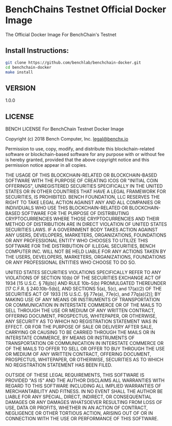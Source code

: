 # BenchChains Testnet Official Docker Image
The Official Docker Image For BenchChain's Testnet


## Install Instructions:
```sh
git clone https://github.com/benchlab/benchchain-docker.git
cd benchchain-docker
make install
```

## VERSION
1.0.0

## LICENSE
BENCH LICENSE
For BenchChain Testnet Docker Image

Copyright (c) 2018 Bench Computer, Inc. <legal@benchx.io>

Permission to use, copy, modify, and distribute this blockchain-related
software or blockchain-based software for any purpose with or without 
fee is hereby granted, provided that the above copyright notice and this 
permission notice appear in all copies.

THE USAGE OF THIS BLOCKCHAIN-RELATED OR BLOCKCHAIN-BASED SOFTWARE WITH THE
PURPOSE OF CREATING ICOS OR "INITIAL COIN OFFERINGS", UNREGISTERED SECURITIES 
SPECIFICALLY IN THE UNITED STATES OR IN OTHER COUNTRIES THAT HAVE A LEGAL 
FRAMEWORK FOR SECURITIES, IS PROHIBITED. BENCH FOUNDATION, LLC RESERVES THE 
RIGHT TO TAKE LEGAL ACTION AGAINST ANY AND ALL COMPANIES OR INDIVIDUALS WHO
USE THIS BLOCKCHAIN-RELATED OR BLOCKCHAIN-BASED SOFTWARE FOR THE PURPOSE OF 
DISTRIBUTING CRYPTOCURRENCIES WHERE THOSE CRYPTOCURRENCIES AND THEIR METHOD
OF DISTRIBUTION ARE IN DIRECT VIOLATION OF UNITED STATES SECURITIES LAWS. 
IF A GOVERNMENT BODY TAKES ACTION AGAINST ANY USERS, DEVELOPERS, MARKETERS,
ORGANIZATIONS, FOUNDATIONS OR ANY PROFESSIONAL ENTITY WHO CHOOSES TO UTILIZE
THIS SOFTWARE FOR THE DISTRIBUTION OF ILLEGAL SECURITIES, BENCH COMPUTER INC.
WILL NOT BE HELD LIABLE FOR ANY ACTIONS TAKEN BY THE USERS, DEVELOPERS, MARKETERS,
ORGANIZATIONS, FOUNDATIONS OR ANY PROFESSIONAL ENTITIES WHO CHOOSE TO DO SO.

UNITED STATES SECURITIES VIOLATIONS SPECIFICALLY REFER TO ANY VIOLATIONS OF
SECTION 10(b) OF THE SECURITIES EXCHANGE ACT OF 1934 [15 U.S.C. § 78j(b)] AND
RULE 10b-5(b) PROMULGATED THEREUNDER [17 C.F.R. § 240.10b-5(b)], AND
SECTIONS 5(a), 5(c), and 17(a)(2) OF THE SECURITIES ACT OF 1933 [15 U.S.C.
§§ 77e(a), 77e(c), and 77q(a)(2)]; BY MAKING USE OF ANY MEANS OR INSTRUMENTS
OF TRANSPORTATION OR COMMUNICATION IN INTERSTATE COMMERCE OR OF THE MAILS TO
SELL THROUGH THE USE OR MEDIUM OF ANY WRITTEN CONTRACT, OFFERING DOCUMENT,
PROSPECTUS, WHITEPAPER, OR OTHERWISE, ANY SECURITY AS TO WHICH NO REGISTRATION
STATEMENT WAS IN EFFECT. OR FOR THE PURPOSE OF SALE OR DELIVERY AFTER SALE,
CARRYING OR CAUSING TO BE CARRIED THROUGH THE MAILS OR IN INTERSTATE COMMERCE,
BY MEANS OR INSTRUMENTS OF TRANSPORTATION OR COMMUNICATION IN INTERSTATE
COMMERCE OR OF THE MAILS TO OFFER TO SELL OR OFFER TO BUY THROUGH THE USE OR 
MEDIUM OF ANY WRITTEN CONTRACT, OFFERING DOCUMENT, PROSPECTUS, WHITEPAPER,
OR OTHERWISE, SECURITIES AS TO WHICH NO REGISTRATION STATEMENT HAS BEEN FILED.

OUTSIDE OF THESE LEGAL REQUIREMENTS, THIS SOFTWARE IS PROVIDED "AS IS" AND 
THE AUTHOR DISCLAIMS ALL WARRANTIES WITH REGARD TO THIS SOFTWARE INCLUDING 
ALL IMPLIED WARRANTIES OF MERCHANTABILITY AND FITNESS. IN NO EVENT SHALL 
THE AUTHOR BE LIABLE FOR ANY SPECIAL, DIRECT, INDIRECT, OR CONSEQUENTIAL 
DAMAGES OR ANY DAMAGES WHATSOEVER RESULTING FROM LOSS OF USE, DATA OR PROFITS, 
WHETHER IN AN ACTION OF CONTRACT, NEGLIGENCE OR OTHER TORTIOUS ACTION, 
ARISING OUT OF OR IN CONNECTION WITH THE USE OR PERFORMANCE OF THIS SOFTWARE.
